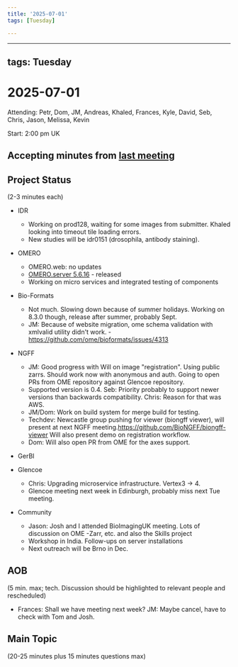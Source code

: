 ```yaml
---
title: '2025-07-01'
tags: [Tuesday]

---
```


---
tags: Tuesday
---

# 2025-07-01

Attending: Petr, Dom, JM, Andreas, Khaled, Frances, Kyle, David, Seb, Chris, Jason, Melissa, Kevin

Start: 2:00 pm UK

## Accepting minutes from [last meeting](https://hackmd.io/team/ome?nav=overview)

## Project Status

(2-3 minutes each)

- IDR
    - Working on prod128, waiting for some images from submitter. Khaled looking into timeout tile loading errors.
    - New studies will be idr0151 (drosophila, antibody staining).

- OMERO
    - OMERO.web: no updates
    - [OMERO.server 5.6.16](https://www.openmicroscopy.org/2025/06/26/omero-5-6-16.html) - released
    - Working on micro services and integrated testing of components

- Bio-Formats
    - Not much. Slowing down because of summer holidays. Working on 8.3.0 though, release after summer, probably Sept.
    - JM: Because of website migration, ome schema validation with xmlvalid utility didn't work. - https://github.com/ome/bioformats/issues/4313 

- NGFF
    - JM: Good progress with Will on image "registration". Using public zarrs. Should work now with anonymous and auth. Going to open PRs from OME repository against Glencoe repository. 
    - Supported version is 0.4. Seb: Priority probably to support newer versions than backwards compatibility. Chris: Reason for that was AWS.
    - JM/Dom: Work on build system for merge build for testing.
    - Techdev: Newcastle group pushing for viewer (biongff viewer), will present at next NGFF meeting.https://github.com/BioNGFF/biongff-viewer Will also present demo on registration workflow.
    - Dom: Will also open PR from OME for the axes support.

- GerBI

- Glencoe
    - Chris: Upgrading microservice infrastructure. Vertex3 -> 4. 
    - Glencoe meeting next week in Edinburgh, probably miss next Tue meeting.

- Community
    - Jason: Josh and I attended BioImagingUK meeting.  Lots of discussion on OME -Zarr, etc. and also the Skills project 
    - Workshop in India. Follow-ups on server installations
    - Next outreach will be Brno in Dec.

## AOB

(5 min. max; tech. Discussion should be highlighted to relevant people and rescheduled)
- Frances: Shall we have meeting next week? JM: Maybe cancel, have to check with Tom and Josh.

## Main Topic

(20-25 minutes plus 15 minutes questions max)
